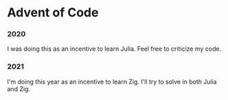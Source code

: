# Advent of Code

### 2020
I was doing this as an incentive to learn Julia. Feel free to criticize my code.

### 2021
I'm doing this year as an incentive to learn Zig. I'll try to solve in both Julia and Zig.
